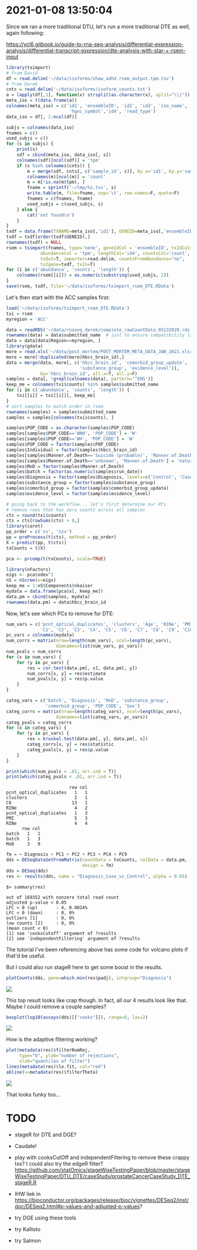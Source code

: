 # 2021-01-08 13:50:04

Since we ran a more traditional DTU, let's run a more traditional DTE as well,
again following:

https://ycl6.gitbook.io/guide-to-rna-seq-analysis/differential-expression-analysis/differential-transcript-expression/dte-analysis-with-star-+-rsem-input

```r
library(tximport)
# from David
df = read.delim('~/data/isoforms/shaw_adhd.rsem_output.tpm.tsv')
# from Derek
cnts = read.delim('~/data/isoforms/isoform_counts.txt')
a = lapply(df[,1], function(x) strsplit(as.character(x), split="\\|"))
meta_iso = t(data.frame(a))
colnames(meta_iso) = c('id1', 'ensembleID', 'id2', 'id3', 'iso_name',
                        'hgnc_symbol','id4', 'read_type')
data_iso = df[, 2:ncol(df)]

subjs = colnames(data_iso)
fnames = c()
used_subjs = c()
for (s in subjs) {
    print(s)
    sdf = cbind(meta_iso, data_iso[, s])
    colnames(sdf)[ncol(sdf)] = 'tpm'
    if (s %in% colnames(cnts)) {
        m = merge(sdf, cnts[, c('sample_id', s)], by.x='id1', by.y='sample_id')
        colnames(m)[ncol(m)] = 'count'
        m = m[!is.na(m$tpm), ]
        fname = sprintf('~/tmp/%s.tsv', s)
        write.table(m, file=fname, sep='\t', row.names=F, quote=F)
        fnames = c(fnames, fname)
        used_subjs = c(used_subjs, s)
    } else {
        cat('not found\n')
    }
}
txdf = data.frame(TXNAME=meta_iso[,'id1'], GENEID=meta_iso[,'ensembleID'])
txdf = txdf[order(txdf$GENEID),] 
rownames(txdf) = NULL
rsem = tximport(fnames, type='none', geneIdCol = 'ensembleID', txIdCol='id1',
             abundanceCol = 'tpm', lengthCol='id4', countsCol='count',
             txOut=T, importer=read.delim, countsFromAbundance="no",
             tx2gene=txdf, txIn=T)
for (i in c('abundance', 'counts', 'length')) {
    colnames(rsem[[i]]) = as.numeric(substring(used_subjs, 2))
}
save(rsem, txdf, file='~/data/isoforms/tximport_rsem_DTE.RData')
```

Let's then start with the ACC samples first:

```r
load('~/data/isoforms/tximport_rsem_DTE.RData')
txi = rsem
myregion = 'ACC'

data = readRDS('~/data/rnaseq_derek/complete_rawCountData_05132020.rds')
rownames(data) = data$submitted_name  # just to ensure compatibility later
data = data[data$Region==myregion, ]
library(gdata)
more = read.xls('~/data/post_mortem/POST_MORTEM_META_DATA_JAN_2021.xlsx')
more = more[!duplicated(more$hbcc_brain_id),]
data = merge(data, more[, c('hbcc_brain_id', 'comorbid_group_update',
                            'substance_group', 'evidence_level')],
             by='hbcc_brain_id', all.x=T, all.y=F)
samples = data[, !grepl(colnames(data), pattern='^ENS')]
keep_me = colnames(txi$counts) %in% samples$submitted_name
for (i in c('abundance', 'counts', 'length')) {
    txi[[i]] = txi[[i]][, keep_me]
}
# sort samples to match order in rsem
rownames(samples) = samples$submitted_name
samples = samples[colnames(txi$counts), ]

samples$POP_CODE = as.character(samples$POP_CODE)
samples[samples$POP_CODE=='WNH', 'POP_CODE'] = 'W'
samples[samples$POP_CODE=='WH', 'POP_CODE'] = 'W'
samples$POP_CODE = factor(samples$POP_CODE)
samples$Individual = factor(samples$hbcc_brain_id)
samples[samples$Manner.of.Death=='Suicide (probable)', 'Manner.of.Death'] = 'Suicide'
samples[samples$Manner.of.Death=='unknown', 'Manner.of.Death'] = 'natural'
samples$MoD = factor(samples$Manner.of.Death)
samples$batch = factor(as.numeric(samples$run_date))
samples$Diagnosis = factor(samples$Diagnosis, levels=c('Control', 'Case'))
samples$substance_group = factor(samples$substance_group)
samples$comorbid_group = factor(samples$comorbid_group_update)
samples$evidence_level = factor(samples$evidence_level)

# going back to the workflow... let's first determine our PCs
# remove rows that has zero counts across all samples
cts = round(txi$counts)
cts = cts[rowSums(cts) > 0,]
library(caret)
pp_order = c('zv', 'nzv')
pp = preProcess(t(cts), method = pp_order)
X = predict(pp, t(cts))
txCounts = t(X)

pca <- prcomp(t(txCounts), scale=TRUE)

library(nFactors)
eigs <- pca$sdev^2
nS = nScree(x=eigs)
keep_me = 1:nS$Components$nkaiser
mydata = data.frame(pca$x[, keep_me])
data.pm = cbind(samples, mydata)
rownames(data.pm) = data$hbcc_brain_id
```

Now, let's see which PCs to remove for DTE:

```r
num_vars = c('pcnt_optical_duplicates', 'clusters', 'Age', 'RINe', 'PMI',
             'C1', 'C2', 'C3', 'C4', 'C5', 'C6', 'C7', 'C8', 'C9', 'C10')
pc_vars = colnames(mydata)
num_corrs = matrix(nrow=length(num_vars), ncol=length(pc_vars),
                   dimnames=list(num_vars, pc_vars))
num_pvals = num_corrs
for (x in num_vars) {
    for (y in pc_vars) {
        res = cor.test(data.pm[, x], data.pm[, y])
        num_corrs[x, y] = res$estimate
        num_pvals[x, y] = res$p.value
    }
}

categ_vars = c('batch', 'Diagnosis', 'MoD', 'substance_group',
               'comorbid_group', 'POP_CODE', 'Sex')
categ_corrs = matrix(nrow=length(categ_vars), ncol=length(pc_vars),
                   dimnames=list(categ_vars, pc_vars))
categ_pvals = categ_corrs
for (x in categ_vars) {
    for (y in pc_vars) {
        res = kruskal.test(data.pm[, y], data.pm[, x])
        categ_corrs[x, y] = res$statistic
        categ_pvals[x, y] = res$p.value
    }
}

print(which(num_pvals < .01, arr.ind = T))
print(which(categ_pvals < .01, arr.ind = T))
```

```
                        row col
pcnt_optical_duplicates   1   1
clusters                  2   1
C8                       13   1
RINe                      4   2
pcnt_optical_duplicates   1   3
PMI                       5   3
RINe                      4   4
      row col
batch   1   1
batch   1   3
MoD     3   9
```

```r
fm = ~ Diagnosis + PC1 + PC2 + PC3 + PC4 + PC9
dds = DESeqDataSetFromMatrix(countData = txCounts, colData = data.pm,
                             design = fm)
dds = DESeq(dds)
res <- results(dds, name = "Diagnosis_Case_vs_Control", alpha = 0.05)
```

```
$> summary(res)                                                                            

out of 169352 with nonzero total read count
adjusted p-value < 0.05
LFC > 0 (up)       : 4, 0.0024%
LFC < 0 (down)     : 0, 0%
outliers [1]       : 0, 0%
low counts [2]     : 0, 0%
(mean count < 0)
[1] see 'cooksCutoff' argument of ?results
[2] see 'independentFiltering' argument of ?results
```

The tutorial I've been referencing above has some code for volcano plots if
that'd be useful.

But I could also run stageR here to get some boost in the results.

```r
plotCounts(dds, gene=which.min(res$padj), intgroup="Diagnosis") 
```

![](images/2021-01-08-17-29-05.png)

This top result looks like crap though. In fact, all our 4 results look like
that. Maybe I could remove a couple samples?

```r
boxplot(log10(assays(dds)[["cooks"]]), range=0, las=2)
```

![](images/2021-01-08-17-37-38.png)

How is the adaptive filtering working?

```r
plot(metadata(res)$filterNumRej, 
     type="b", ylab="number of rejections",
     xlab="quantiles of filter")
lines(metadata(res)$lo.fit, col="red")
abline(v=metadata(res)$filterTheta)
```

![](images/2021-01-08-17-40-20.png)

That looks funky too...


# TODO
 * stageR for DTE and DGE?
 * Caudate!
 * play with cooksCutOff and independentFiltering to remove these crappy txs? I
   could also try the edgeR filter?
   https://github.com/statOmics/stageWiseTestingPaper/blob/master/stageWiseTestingPaper/DTU_DTE/caseStudy/prostateCancerCaseStudy_DTE_stageR.R
   
 * IHW liek in https://bioconductor.org/packages/release/bioc/vignettes/DESeq2/inst/doc/DESeq2.html#p-values-and-adjusted-p-values?
 * try DGE using these tools
 * try Kallisto
 * try Salmon